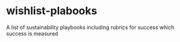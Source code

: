 # wishlist-plabooks
A list of sustainability playbooks including rubrics for success which success is measured
